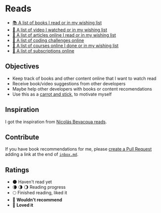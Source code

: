 # Reads

- [:books: A list of books I read or in my wishing list](/books.md)
- [:movie_camera: A list of video I watched or in my wishing list](/videos.md)
- [:bookmark: A list of articles online I read or in my wishing list](/articles.md)
- [:game_die: A list of coding challenges online](/challenges.md)
- [:school: A list of courses online I done or in my wishing list](/courses.md)
- [:link: A list of subscriptions online](/subscriptions.md)

## Objectives

- Keep track of books and other content online that I want to watch read
- Receive book/video suggestions from other developers
- Maybe help other developers with books or content recomendations
- Use this as a [carrot and stick](https://en.wikipedia.org/wiki/Carrot_and_stick), to motivate myself

## Inspiration

I got the inspiration from [Nicolás Bevacqua reads](https://github.com/bevacqua/reads).

## Contribute

If you have book recommendations for me, please [create a Pull Request](https://github.com/fetz/tech_reads/compare) adding a link at the end of [`inbox.md`](/inbox.md).

## Ratings

- 🌑 Haven't read yet
- 🌘 🌗 🌖 Reading progress
- 🌕 Finished reading, liked it
- 🌝 **Wouldn't recommend**
- 🌟 **Loved it**